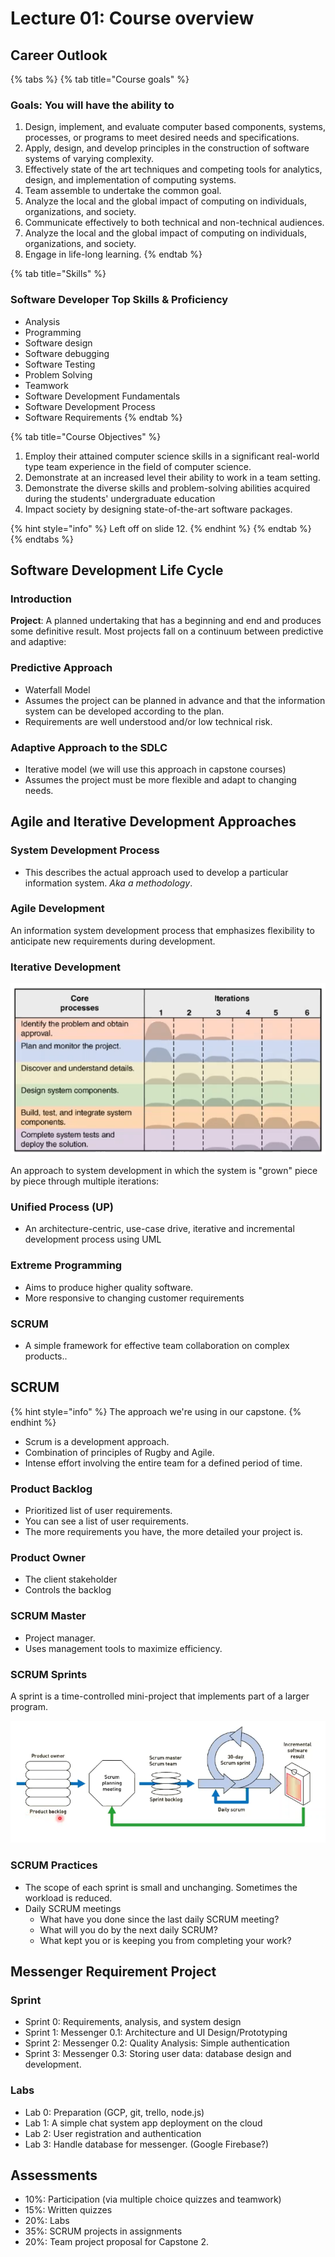 # Lecture 01: Course overview

## Career Outlook

{% tabs %}
{% tab title="Course goals" %}
### Goals: You will have the ability to

1. Design, implement, and evaluate computer based components, systems, processes, or programs to meet desired needs and specifications.
2. Apply, design, and develop principles in the construction of software systems of varying complexity.
3. Effectively state of the art techniques and competing tools for analytics, design, and implementation of computing systems.
4. Team assemble to undertake the common goal. 
5. Analyze the local and the global impact of computing on individuals, organizations, and society.
6. Communicate effectively to both technical and non-technical audiences.
7. Analyze the local and the global impact of computing on individuals, organizations, and society.
8. Engage in life-long learning.
{% endtab %}

{% tab title="Skills" %}
### Software Developer Top Skills & Proficiency

* Analysis
* Programming
* Software design
* Software debugging
* Software Testing
* Problem Solving
* Teamwork
* Software Development Fundamentals
* Software Development Process
* Software Requirements
{% endtab %}

{% tab title="Course Objectives" %}
1. Employ their attained computer science skills in a significant real-world type team experience in the field of computer science.
2. Demonstrate at an increased level their ability to work in a team setting.
3. Demonstrate the diverse skills and problem-solving abilities acquired during the students' undergraduate education
4. Impact society by designing state-of-the-art software packages.

{% hint style="info" %}
Left off on slide 12.
{% endhint %}
{% endtab %}
{% endtabs %}

## Software Development Life Cycle

### Introduction

**Project**: A planned undertaking that has a beginning and end and produces some definitive result. Most projects fall on a continuum between predictive and adaptive:

### Predictive Approach

* Waterfall Model
* Assumes the project can be planned in advance and that the information system can be developed according to the plan.
* Requirements are well understood and/or low technical risk. 

### Adaptive Approach to the SDLC

* Iterative model \(we will use this approach in capstone courses\)
* Assumes the project must be more flexible and adapt to changing needs. 

## Agile and Iterative Development Approaches

### System Development Process

* This describes the actual approach used to develop a particular information system. _Aka a methodology_.

### Agile Development

An information system development process that emphasizes flexibility to anticipate new requirements during development. 

### Iterative Development

![A visualization of iterative development.](../../.gitbook/assets/image%20%28191%29.png)

An approach to system development in which the system is "grown" piece by piece through multiple iterations:

### Unified Process \(UP\)

* An architecture-centric, use-case drive, iterative and incremental development process using UML

### Extreme Programming

* Aims to produce higher quality software.
* More responsive to changing customer requirements

### SCRUM

* A simple framework for effective team collaboration on complex products..

## SCRUM

{% hint style="info" %}
The approach we're using in our capstone.
{% endhint %}

* Scrum is a development approach.
* Combination of principles of Rugby and Agile.
* Intense effort involving the entire team for a defined period of time.

### Product Backlog

* Prioritized list of user requirements.
* You can see a list of user requirements.
* The more requirements you have, the more detailed your project is.

### Product Owner

* The client stakeholder
* Controls the backlog

### SCRUM Master

* Project manager.
* Uses management tools to maximize efficiency.

### SCRUM Sprints

A sprint is a time-controlled mini-project that implements part of a larger program.

![](../../.gitbook/assets/image%20%28192%29.png)

### SCRUM Practices

* The scope of each sprint is small and unchanging. Sometimes the workload is reduced.
* Daily SCRUM meetings
  * What have you done since the last daily SCRUM meeting?
  * What will you do by the next daily SCRUM?
  * What kept you or is keeping you from completing your work?

## Messenger Requirement Project

### Sprint

* Sprint 0: Requirements, analysis, and system design
* Sprint 1: Messenger 0.1: Architecture and UI Design/Prototyping
* Sprint 2: Messenger 0.2: Quality Analysis: Simple authentication
* Sprint 3: Messenger 0.3: Storing user data: database design and development.

### Labs

* Lab 0: Preparation \(GCP, git, trello, node.js\)
* Lab 1: A simple chat system app deployment on the cloud
* Lab 2: User registration and authentication
* Lab 3: Handle database for messenger. \(Google Firebase?\)

## Assessments

* 10%: Participation \(via multiple choice quizzes and teamwork\)
* 15%: Written quizzes
* 20%: Labs
* 35%: SCRUM projects in assignments
* 20%: Team project proposal for Capstone 2.

## 

